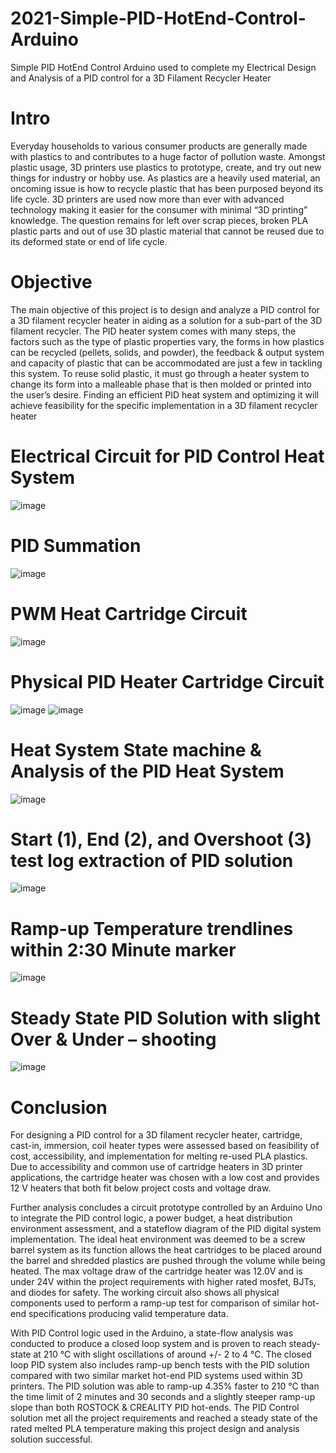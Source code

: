 # 2021-Simple-PID-HotEnd-Control-Arduino
Simple PID HotEnd Control Arduino used to complete my Electrical Design and Analysis of a PID
control for a 3D Filament Recycler Heater


# Intro 
Everyday households to various consumer products are generally made with plastics to and
contributes to a huge factor of pollution waste. Amongst plastic usage, 3D printers use plastics to
prototype, create, and try out new things for industry or hobby use. As plastics are a heavily used
material, an oncoming issue is how to recycle plastic that has been purposed beyond its life
cycle. 3D printers are used now more than ever with advanced technology making it easier for
the consumer with minimal “3D printing” knowledge. The question remains for left over scrap
pieces, broken PLA plastic parts and out of use 3D plastic material that cannot be reused due to
its deformed state or end of life cycle. 

# Objective
The main objective of this project is to design and analyze a PID
control for a 3D filament recycler heater in aiding as a solution for a sub-part of the 3D filament
recycler. The PID heater system comes with many steps, the factors such as the type of plastic
properties vary, the forms in how plastics can be recycled (pellets, solids, and powder), the
feedback & output system and capacity of plastic that can be accommodated are just a few in
tackling this system. To reuse solid plastic, it must go through a heater system to change its form
into a malleable phase that is then molded or printed into the user’s desire. Finding an efficient
PID heat system and optimizing it will achieve feasibility for the specific implementation in a 3D
filament recycler heater

#  Electrical Circuit for PID Control Heat System
![image](https://user-images.githubusercontent.com/20295767/148154171-08cd32dd-cfa8-4ddf-8516-e034786d47de.png)

# PID Summation 
![image](https://user-images.githubusercontent.com/20295767/148154260-d1dfdfa2-1e10-4914-a9ff-bfb5812338d7.png)

# PWM Heat Cartridge Circuit
![image](https://user-images.githubusercontent.com/20295767/148154299-4e9a179c-d888-4d94-9b11-feaf61d20748.png)

# Physical PID Heater Cartridge Circuit
![image](https://user-images.githubusercontent.com/20295767/148154327-f8879176-43f2-4160-984d-637ec041a5ac.png)
![image](https://user-images.githubusercontent.com/20295767/148154356-2420be79-34ef-49d2-8013-96f339116822.png)

# Heat System State machine & Analysis of the PID Heat System
![image](https://user-images.githubusercontent.com/20295767/148154388-40537392-9024-488f-9daf-2562a55d3f02.png)

# Start (1), End (2), and Overshoot (3) test log extraction of PID solution
![image](https://user-images.githubusercontent.com/20295767/148154408-bb6aa13d-4663-4c1e-9dc1-fa3ec4b4142c.png)

#  Ramp-up Temperature trendlines within 2:30 Minute marker
![image](https://user-images.githubusercontent.com/20295767/148154431-0e2fee15-b743-45ef-9678-c942e9b6b39c.png)

# Steady State PID Solution with slight Over & Under – shooting
![image](https://user-images.githubusercontent.com/20295767/148154460-f940df78-a9de-4270-9811-614403eff2c6.png)

# Conclusion
For designing a PID control for a 3D filament recycler heater, cartridge, cast-in,
immersion, coil heater types were assessed based on feasibility of cost, accessibility, and
implementation for melting re-used PLA plastics. Due to accessibility and common use of
cartridge heaters in 3D printer applications, the cartridge heater was chosen with a low cost and
provides 12 V heaters that both fit below project costs and voltage draw.

Further analysis concludes a circuit prototype controlled by an Arduino Uno to integrate
the PID control logic, a power budget, a heat distribution environment assessment, and a stateflow diagram of the PID digital system implementation. The ideal heat environment was deemed to be a screw barrel system as its function allows the heat cartridges to be placed around
the barrel and shredded plastics are pushed through the volume while being heated. The max
voltage draw of the cartridge heater was 12.0V and is under 24V within the project requirements
with higher rated mosfet, BJTs, and diodes for safety. The working circuit also shows all
physical components used to perform a ramp-up test for comparison of similar hot-end
specifications producing valid temperature data.

With PID Control logic used in the Arduino, a state-flow analysis was conducted to
produce a closed loop system and is proven to reach steady-state at 210 ℃ with slight
oscillations of around +/- 2 to 4 ℃. The closed loop PID system also includes ramp-up bench
tests with the PID solution compared with two similar market hot-end PID systems used within
3D printers. The PID solution was able to ramp-up 4.35% faster to 210 ℃ than the time limit of
2 minutes and 30 seconds and a slightly steeper ramp-up slope than both ROSTOCK &
CREALITY PID hot-ends. The PID Control solution met all the project requirements and
reached a steady state of the rated melted PLA temperature making this project design and
analysis solution successful.


